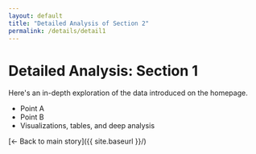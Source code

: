 ```yaml
---
layout: default
title: "Detailed Analysis of Section 2"
permalink: /details/detail1
---
```


# Detailed Analysis: Section 1

Here's an in-depth exploration of the data introduced on the homepage.

- Point A
- Point B
- Visualizations, tables, and deep analysis

[← Back to main story]({{ site.baseurl }}/)

